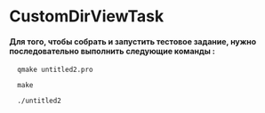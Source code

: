 # CustomDirViewTask

#### Для того, чтобы собрать и запустить тестовое задание, нужно последовательно выполнить следующие команды :
```
  qmake untitled2.pro

  make

  ./untitled2 
```
